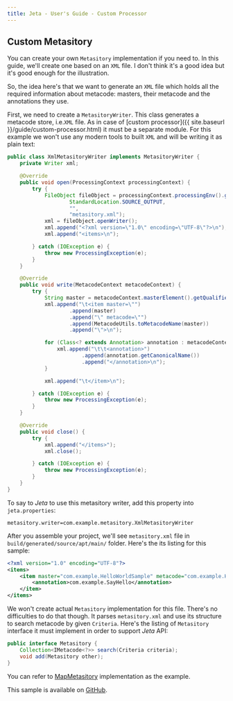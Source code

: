 ```yaml
---
title: Jeta - User's Guide - Custom Processor
---
```


<div class="page-header">
    <h2>Custom Metasitory</h2>
</div>

You can create your own `Metasitory` implementation if you need to. In this guide, we'll create one based on an `XML` file. I don't think it's a good idea but it's good enough for the illustration.

So, the idea here's that we want to generate an `XML` file which holds all the required information about metacode: masters, their metacode and the annotations they use.

First, we need to create a `MetasitoryWriter`. This class generates a metacode store, i.e.`XML` file. As in case of [custom processor]({{ site.baseurl }}/guide/custom-processor.html) it must be a separate module. For this example we won't use any modern tools to built `XML` and will be writing it as plain text:

```java
public class XmlMetasitoryWriter implements MetasitoryWriter {
    private Writer xml;

    @Override
    public void open(ProcessingContext processingContext) {
        try {
            FileObject fileObject = processingContext.processingEnv().getFiler().createResource(
                    StandardLocation.SOURCE_OUTPUT,
                    "",
                    "metasitory.xml");
            xml = fileObject.openWriter();
            xml.append("<?xml version=\"1.0\" encoding=\"UTF-8\"?>\n");
            xml.append("<items>\n");

        } catch (IOException e) {
            throw new ProcessingException(e);
        }
    }

    @Override
    public void write(MetacodeContext metacodeContext) {
        try {
            String master = metacodeContext.masterElement().getQualifiedName().toString();
            xml.append("\t<item master=\"")
                    .append(master)
                    .append("\" metacode=\"")
                    .append(MetacodeUtils.toMetacodeName(master))
                    .append("\">\n");

            for (Class<? extends Annotation> annotation : metacodeContext.metacodeAnnotations()) {
                xml.append("\t\t<annotation>")
                        .append(annotation.getCanonicalName())
                        .append("</annotation>\n");
            }

            xml.append("\t</item>\n");

        } catch (IOException e) {
            throw new ProcessingException(e);
        }
    }

    @Override
    public void close() {
        try {
            xml.append("</items>");
            xml.close();

        } catch (IOException e) {
            throw new ProcessingException(e);
        }
    }
}
```

To say to *Jeta* to use this metasitory writer, add this property into `jeta.properties`:

```properties
metasitory.writer=com.example.metasitory.XmlMetasitoryWriter
```

After you assemble your project, we'll see `metasitory.xml` file in `build/generated/source/apt/main/` folder. Here's the its listing for this sample:

```xml
<?xml version="1.0" encoding="UTF-8"?>
<items>
    <item master="com.example.HelloWorldSample" metacode="com.example.HelloWorldSample_Metacode">
        <annotation>com.example.SayHello</annotation>
    </item>
</items>
```

We won't create actual `Metasitory` implementation for this file. There's no difficulties to do that though. It parses `metasitory.xml` and use its structure to search metacode by given `Criteria`. Here's the listing of `Metasitory` interface it must implement in order to support *Jeta* API:

```java
public interface Metasitory {
    Collection<IMetacode<?>> search(Criteria criteria);
    void add(Metasitory other);
}
```

You can refer to [MapMetasitory](https://github.com/brooth/jeta/blob/master/jeta/src/main/java/org/brooth/jeta/metasitory/MapMetasitory.java) implementation as the example.

This sample is available on [GitHub](https://github.com/brooth/jeta-samples).
